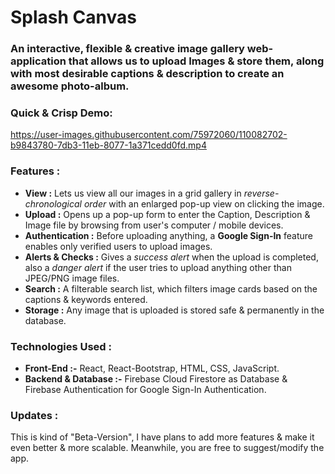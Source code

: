 # Splash Canvas
### An interactive, flexible & creative image gallery web-application that allows us to upload Images & store them, along with most desirable captions & description to create an awesome photo-album.

### Quick & Crisp Demo:
https://user-images.githubusercontent.com/75972060/110082702-b9843780-7db3-11eb-8077-1a371cedd0fd.mp4

### Features :
* **View :** Lets us view all our images in a grid gallery in *reverse-chronological order* with an enlarged pop-up view on clicking the image.
* **Upload :** Opens up a pop-up form to enter the Caption, Description & Image file by browsing from user's computer / mobile devices. 
* **Authentication :** Before uploading anything, a **Google Sign-In** feature enables only verified users to upload images.
* **Alerts & Checks :** Gives a *success alert* when the upload is completed, also a *danger alert* if the user tries to upload anything other than JPEG/PNG image files.
* **Search :** A filterable search list, which filters image cards based on the captions & keywords entered.
* **Storage :** Any image that is uploaded is stored safe & permanently in the database.
 
### Technologies Used :
* **Front-End :-** React, React-Bootstrap, HTML, CSS, JavaScript.
* **Backend & Database :-** Firebase Cloud Firestore as Database & Firebase Authentication for Google Sign-In Authentication.

### Updates : 
This is kind of "Beta-Version", I have plans to add more features & make it even better & more scalable. Meanwhile, you are free to suggest/modify the app.

